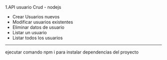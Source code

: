 


1.API usuario Crud - nodejs

- Crear Usuarios nuevos
- Modificar usuarios existentes
- Eliminar datos de usuario
- Listar un usuario
- Listar todos los usuarios

----------------------------
ejecutar comando npm i para instalar dependencias del proyecto



